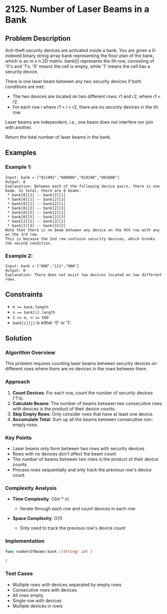 # 2125. Number of Laser Beams in a Bank

## Problem Description

Anti-theft security devices are activated inside a bank. You are given a 0-indexed binary string array bank representing the floor plan of the bank, which is an m x n 2D matrix. bank[i] represents the ith row, consisting of '0's and '1's. '0' means the cell is empty, while '1' means the cell has a security device.

There is one laser beam between any two security devices if both conditions are met:

- The two devices are located on two different rows: r1 and r2, where r1 < r2.
- For each row i where r1 < i < r2, there are no security devices in the ith row.

Laser beams are independent, i.e., one beam does not interfere nor join with another.

Return the total number of laser beams in the bank.

## Examples

### Example 1:
```
Input: bank = ["011001","000000","010100","001000"]
Output: 8
Explanation: Between each of the following device pairs, there is one beam. In total, there are 8 beams:
 * bank[0][1] -- bank[2][1]
 * bank[0][1] -- bank[2][3]
 * bank[0][2] -- bank[2][1]
 * bank[0][2] -- bank[2][3]
 * bank[0][5] -- bank[2][1]
 * bank[0][5] -- bank[2][3]
 * bank[2][1] -- bank[3][2]
 * bank[2][3] -- bank[3][2]
Note that there is no beam between any device on the 0th row with any on the 3rd row.
This is because the 2nd row contains security devices, which breaks the second condition.
```

### Example 2:
```
Input: bank = ["000","111","000"]
Output: 0
Explanation: There does not exist two devices located on two different rows.
```

## Constraints

- `m == bank.length`
- `n == bank[i].length`
- `1 <= m, n <= 500`
- `bank[i][j]` is either '0' or '1'.

## Solution

### Algorithm Overview

This problem requires counting laser beams between security devices on different rows where there are no devices in the rows between them.

### Approach

1. **Count Devices**: For each row, count the number of security devices ('1's).
2. **Calculate Beams**: The number of beams between two consecutive rows with devices is the product of their device counts.
3. **Skip Empty Rows**: Only consider rows that have at least one device.
4. **Accumulate Total**: Sum up all the beams between consecutive non-empty rows.

### Key Points

- Laser beams only form between two rows with security devices
- Rows with no devices don't affect the beam count
- The number of beams between two rows is the product of their device counts
- Process rows sequentially and only track the previous row's device count

### Complexity Analysis

- **Time Complexity**: O(m * n)
  - Iterate through each row and count devices in each row

- **Space Complexity**: O(1)
  - Only need to track the previous row's device count

### Implementation

```go
func numberOfBeams(bank []string) int {
	
}
```

### Test Cases

- Multiple rows with devices separated by empty rows
- Consecutive rows with devices
- All rows empty
- Single row with devices
- Multiple devices in rows

